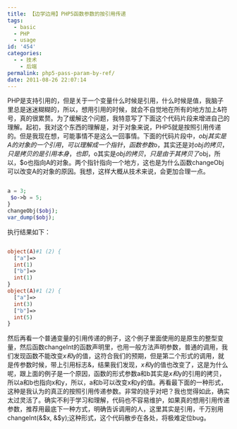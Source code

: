 ```yaml
---
title: 【边学边用】PHP5函数参数的按引用传递
tags:
  - basic
  - PHP
  - usage
id: '454'
categories:
  - - 技术
    - 后端
permalink: php5-pass-param-by-ref/
date: 2011-08-26 22:07:14
---
```


PHP是支持引用的，但是关于一个变量什么时候是引用，什么时候是值，我脑子里总是迷迷糊糊的，所以，想用引用的时候，就会不自觉地在所有的地方加上&符号，真的很累赘。为了缓解这个问题，我特意写了下面这个代码片段来增进自己的理解。起初，我对这个东西的理解是，对于对象来说，PHP5就是按照引用传递的。但是我现在想，可能事情不是这么一回事情。下面的代码片段中，$obj其实是A的对象的一个引用，可以理解成一个指针，函数参数$o，其实还是对$obj的拷贝，只是拷贝的是引用本身，也即，$o其实是$obj的拷贝，只是由于其拷贝了$obj，所以，$o也指向A的对象。两个指针指向一个地方，这也是为什么函数changeObj可以改变A的对象的原因。我想，这样大概从技术来说，会更加合理一点。

```php

a = 3;
 $o->b = 5;
}
changeObj($obj);
var_dump($obj);

```

执行结果如下：

```php

object(A)#1 (2) {
  ["a"]=>
  int(1)
  ["b"]=>
  int(1)
}
object(A)#1 (2) {
  ["a"]=>
  int(3)
  ["b"]=>
  int(5)
}

```

然后再看一个普通变量的引用传递的例子，这个例子里面使用的是原生的整型变量，然后函数changeInt的函数声明里，也用一般方法声明参数，普通的调用，我们发现函数不能改变$x和$y的值，这符合我们的预期，但是第二个形式的调用，就是传参数时候，带上引用标志&，结果我们发现，$x和$y的值也改变了，这是为什么呢，跟上面的例子是一个原因，函数的形式参数a和b其实是$x和$y的引用的拷贝，所以a和b也指向x和y，所以，a和b可以改变x和y的值。再看最下面的一种形式，这种是我认为的真正的按照引用传递参数。非常的绕乎对吧？我也觉得如此，确实太过灵活了。确实不利于学习和理解，代码也不容易维护，如果真的想用引用传递参数，推荐用最底下一种方式，明确告诉调用的人，这里其实是引用，千万别用changeInt(&$x, &$y);这种形式，这个代码散步在各处，将极难定位bug。